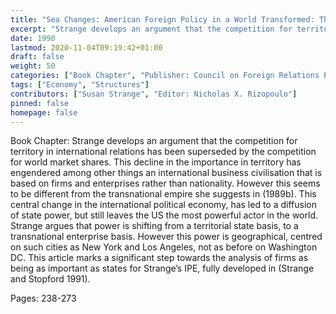 ```yaml
---
title: "Sea Changes: American Foreign Policy in a World Transformed: The Name of the Game"
excerpt: "Strange develops an argument that the competition for territory in international relations has been superseded by the competition for world market shares. This decline in the importance in territory has engendered among other things an international business civilisation that is based on firms and enterprises rather than nationality. However this seems to be different from the transnational empire she suggests in (1989b). This central change in the international political economy, has led to a diffusion of state power, but still leaves the US the most powerful actor in the world. Strange argues that power is shifting from a territorial state basis, to a transnational enterprise basis. However this power is geographical, centred on such cities as New York and Los Angeles, not as before on Washington DC. This article marks a significant step towards the analysis of firms as being as important as states for Strange’s IPE, fully developed in (Strange and Stopford 1991)."
date: 1990
lastmod: 2020-11-04T09:19:42+01:00
draft: false
weight: 50
categories: ["Book Chapter", "Publisher: Council on Foreign Relations Press"]
tags: ["Economy", "Structures"]
contributors: ["Susan Strange", "Editor: Nicholas X. Rizopoulo"]
pinned: false
homepage: false
---
```


Book Chapter: Strange develops an argument that the competition for territory in international relations has been superseded by the competition for world market shares. This decline in the importance in territory has engendered among other things an international business civilisation that is based on firms and enterprises rather than nationality. However this seems to be different from the transnational empire she suggests in (1989b). This central change in the international political economy, has led to a diffusion of state power, but still leaves the US the most powerful actor in the world. Strange argues that power is shifting from a territorial state basis, to a transnational enterprise basis. However this power is geographical, centred on such cities as New York and Los Angeles, not as before on Washington DC. This article marks a significant step towards the analysis of firms as being as important as states for Strange’s IPE, fully developed in (Strange and Stopford 1991).

Pages: 238-273
